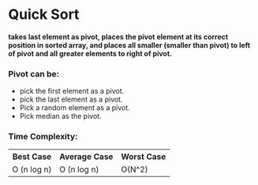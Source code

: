 # Quick Sort

#### takes last element as pivot, places the pivot element at its correct position in sorted array, and places all smaller (smaller than pivot) to left of pivot and all greater elements to right of pivot.

### Pivot can be:

- pick the first element as a pivot.
- pick the last element as a pivot.
- Pick a random element as a pivot.
- Pick median as the pivot.

### Time Complexity:

<table> 
    <tr>
        <th>Best Case</th> 
        <th>Average Case</th>
        <th>Worst Case</th>
    </tr>
    <tr>
        <td> O (n log n) </td>
        <td> O (n log n)</td>
        <td>O(N^2) </td>
    </tr>
</table>

